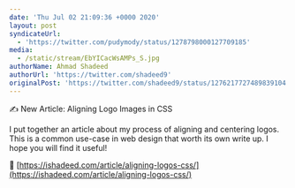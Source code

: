 ```yaml
---
date: 'Thu Jul 02 21:09:36 +0000 2020'
layout: post
syndicateUrl:
  - 'https://twitter.com/pudymody/status/1278798000127709185'
media:
  - /static/stream/EbYICacWsAMPs_S.jpg
authorName: Ahmad Shadeed
authorUrl: 'https://twitter.com/shadeed9'
originalPost: 'https://twitter.com/shadeed9/status/1276217727489839104'
---
```

✍️ New Article: Aligning Logo Images in CSS

I put together an article about my process of aligning and centering logos. This is a common use-case in web design that worth its own write up. I hope you will find it useful!

🔗 [https://ishadeed.com/article/aligning-logos-css/](https://ishadeed.com/article/aligning-logos-css/) 